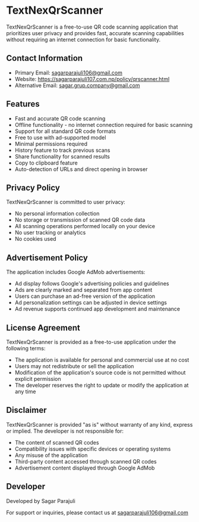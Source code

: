 # TextNexQrScanner

TextNexQrScanner is a free-to-use QR code scanning application that prioritizes user privacy and provides fast, accurate scanning capabilities without requiring an internet connection for basic functionality.

## Contact Information

- Primary Email: sagarparajuli106@gmail.com
- Website: https://sagarparajuli107.com.np/policy/qrscanner.html
- Alternative Email: sagar.grup.company@gmail.com

## Features

- Fast and accurate QR code scanning
- Offline functionality - no internet connection required for basic scanning
- Support for all standard QR code formats
- Free to use with ad-supported model
- Minimal permissions required
- History feature to track previous scans
- Share functionality for scanned results
- Copy to clipboard feature
- Auto-detection of URLs and direct opening in browser

## Privacy Policy

TextNexQrScanner is committed to user privacy:

- No personal information collection
- No storage or transmission of scanned QR code data
- All scanning operations performed locally on your device
- No user tracking or analytics
- No cookies used

## Advertisement Policy

The application includes Google AdMob advertisements:

- Ad display follows Google's advertising policies and guidelines
- Ads are clearly marked and separated from app content
- Users can purchase an ad-free version of the application
- Ad personalization settings can be adjusted in device settings
- Ad revenue supports continued app development and maintenance

## License Agreement

TextNexQrScanner is provided as a free-to-use application under the following terms:

- The application is available for personal and commercial use at no cost
- Users may not redistribute or sell the application
- Modification of the application's source code is not permitted without explicit permission
- The developer reserves the right to update or modify the application at any time

## Disclaimer

TextNexQrScanner is provided "as is" without warranty of any kind, express or implied. The developer is not responsible for:

- The content of scanned QR codes
- Compatibility issues with specific devices or operating systems
- Any misuse of the application
- Third-party content accessed through scanned QR codes
- Advertisement content displayed through Google AdMob

## Developer

Developed by Sagar Parajuli

For support or inquiries, please contact us at sagarparajuli106@gmail.com
